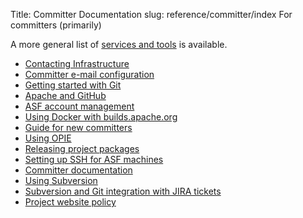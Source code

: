 Title: Committer Documentation
slug: reference/committer/index
For committers (primarily)

A more general list of <a href="https://infra.apache.org/services.html">services and tools</a> is available. 

* <a href="https://infra.apache.org/infra-contact.html">Contacting Infrastructure</a>
* [Committer e-mail configuration](email.html)
* [Getting started with Git](git.html)
* [Apache and GitHub](github.html)
* <a href="https://infra.apache.org/account-mgmt.html">ASF account management</a>
* <a href="https://infra.apache.org/release-distribution.html#dockerhub">Using Docker with builds.apache.org</a>
* <a href="https://infra.apache.org/new-committers-guide.html">Guide for new committers</a>
* <a href="https://cwiki.apache.org/confluence/display/INFRA/OPIE">Using OPIE</a>
* [Releasing project packages](release.html)
* [Setting up SSH for ASF machines](ssh.html)
* [Committer documentation](start.html)
* [Using Subversion](subversion.html)
* [Subversion and Git integration with JIRA tickets](svngit2jira.html)
* <a href="https://infra.apache.org/project-site-policy.html">Project website policy</a>
